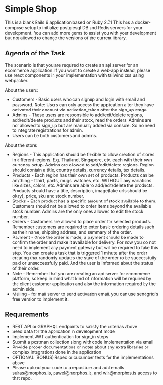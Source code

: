 # Simple Shop

This is a blank Rails 6 application based on Ruby 2.7.1
This has a docker-compose setup to initialize postgresql DB and Redis servers for your development.
You can add more gems to assist you with your development but not allowed to change the versions of the current library.

## Agenda of the Task

The scenario is that you are required to create an api server for an ecommerce application.
If you want to create a web-app instead, please use react components in your implementation with tailwind css using webpacker.

About the users:

- Customers - Basic users who can signup and login with email and password. Note: Users can only access the application after they have activated their account via activation_token after the sign_up stage.
- Admins - These users are responsible to add/edit/delete regions, add/edit/delete products and their stock, read the orders. Admins are not allowed to sign_up but are manually added via console. So no need to integrate registrations for admin.
- Users can be both customers and admins.

About the store:

- Regions - This application should be flexible to allow creation of stores in different regions. E.g. Thailand, Singapore, etc. each with their own currency setup. Admins are allowed to add/edit/delete regions. Region should contain a title, country details, currency details, tax details.
- Products - Each region has their own set of products. Products can be anything - tshirt, pants, mugs, watches, etc. WITHOUT any variations like sizes, colors, etc. Admins are able to add/edit/delete the products. Products should have a title, description, image(fake urls should be okay), price, sku and stock number.
- Stocks - Each product has a specific amount of stock available to them. Customers should not be allowed to order items beyond the available stock number. Admins are the only ones allowed to edit the stock number.
- Orders - Customers are allowed to place order for selected products. Remember customers are required to enter basic ordering details such as their name, shipping address, and summary of the order.
- Payment - Once the order is made, a payment should be made to confirm the order and make it available for delivery. For now you do not need to implement any payment gateway but will be required to fake this step. You can create a task that is triggered 1 minute after the order creating that randomly updates the state of the order to be successfully paid or unsuccessfully paid. And the user is informed about the status of their order.
- Note - Remember that you are creating an api server for ecommerce platform, so keep in mind what kind of information will be required by the client customer application and also the information required by the admin side.
- Mailing - for mail server to send activation email, you can use sendgrid's free version to implement it.

## Requirements

- REST API or GRAPHQL endpoints to satisfy the criterias above
- Seed data for the application in development mode
- Implement JWT authentication for sign_in steps
- Submit a postman collection along with code implementation via email
- Provide proper documentations or notes about any extra libraries or complex integrations done in the application
- OPTIONAL (BONUS) Rspec or cucumber tests for the implementations above
- Please upload your code to a repository and add emails suhas@morphos.is, pawel@morphos.is, and win@morphos.is access to that repo.

